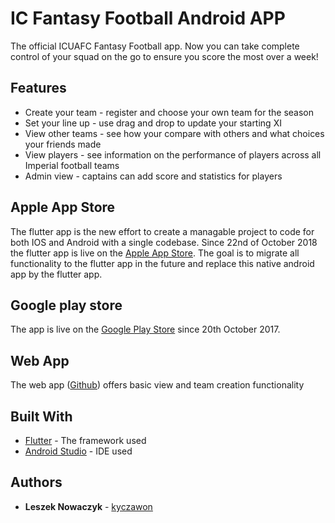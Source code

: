 # IC Fantasy Football Android APP

The official ICUAFC Fantasy Football app. Now you can take complete control of your squad on the go to ensure you score the most over a week!

## Features
* Create your team - register and choose your own team for the season
* Set your line up - use drag and drop to update your starting XI
* View other teams - see how your compare with others and what choices your friends made
* View players - see information on the performance of players across all Imperial football teams
* Admin view - captains can add score and statistics for players

## Apple App Store

The flutter app is the new effort to create a managable project to code for both IOS and Android with a single codebase. Since 22nd of October 2018 the flutter app is live on the [Apple App Store](https://itunes.apple.com/us/app/ic-fantasy-football/id1439240828#?platform=iphone).
The goal is to migrate all functionality to the flutter app in the future and replace this native android app by the flutter app.

## Google play store

The app is live on the [Google Play Store](https://play.google.com/store/apps/details?id=uk.ac.ic.union.icfootballfantasy&hl=en_GB) since 20th October 2017.

## Web App

The web app ([Github](https://github.com/kyczawon/ICFantasyFootballWeb)) offers basic view and team creation functionality

## Built With

* [Flutter](http://www.flutter.io/) - The framework used
* [Android Studio](https://developer.android.com/studio/) - IDE used


## Authors

* **Leszek Nowaczyk** - [kyczawon](https://github.com/kyczawon)
